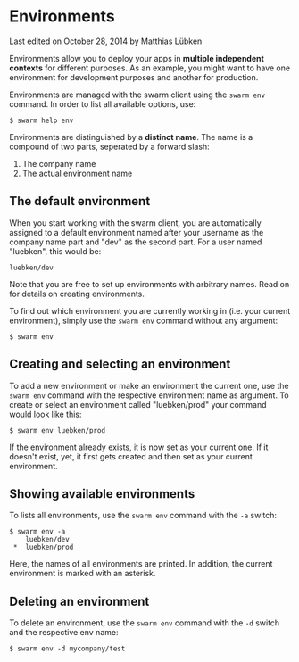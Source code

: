 # Environments

<p class="lastmod">Last edited on October 28, 2014 by Matthias Lübken</p>

Environments allow you to deploy your apps in __multiple independent contexts__ for different purposes. As an example, you might want to have one environment for development purposes and another for production.

Environments are managed with the swarm client using the `swarm env` command. In order to list all available options, use:

    $ swarm help env

Environments are distinguished by a __distinct name__. The name is a compound of two parts, seperated by a forward slash:

1. The company name
2. The actual environment name

## The default environment

When you start working with the swarm client, you are automatically assigned to a default environment named after your username as the company name part and "dev" as the second part. For a user named "luebken", this would be:

    luebken/dev

Note that you are free to set up environments with arbitrary names. Read on for details on creating environments.

To find out which environment you are currently working in (i.e. your current environment), simply use the `swarm env` command without any argument:

    $ swarm env

## Creating and selecting an environment

To add a new environment or make an environment the current one, use the `swarm env` command with the respective environment name as argument. To create or select an environment called "luebken/prod" your command would look like this:
    
    $ swarm env luebken/prod

If the environment already exists, it is now set as your current one. If it doesn't exist, yet, it first gets created and then set as your current environment.
<!--
TODO: explain what actually happens when creating an environment)
-->

## Showing available environments

To lists all environments, use the `swarm env` command with the `-a` switch:

    $ swarm env -a
        luebken/dev
     *  luebken/prod

Here, the names of all environments are printed. In addition, the current environment is marked with an asterisk.

## Deleting an environment

To delete an environment, use the `swarm env` command with the `-d` switch and the respective env name:

    $ swarm env -d mycompany/test

